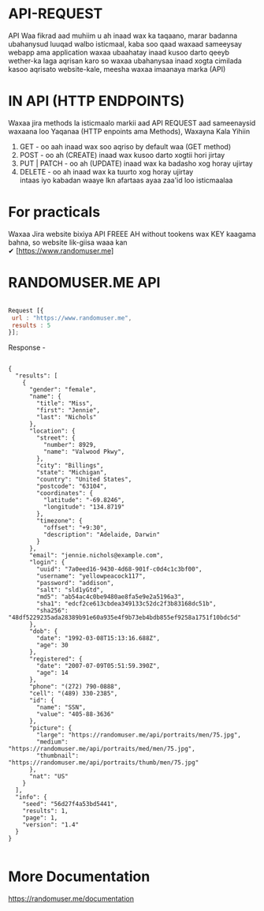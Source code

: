 # API-REQUEST
API Waa fikrad aad muhiim u ah inaad wax ka taqaano, marar badanna ubahanysud luuqad walbo isticmaal,
kaba soo qaad waxaad sameeysay webapp ama application waxaa ubaahatay inaad kusoo darto qeeyb wether-ka laga aqrisan karo so waxaa ubahanysaa inaad xogta cimilada
kasoo aqrisato website-kale, meesha waxaa imaanaya marka (API)

# IN API (HTTP ENDPOINTS)
Waxaa jira methods la isticmaalo markii aad API REQUEST aad sameenaysid waxaana loo Yaqanaa (HTTP enpoints ama Methods),
Waxayna Kala Yihiin<br>
1. GET - oo aah inaad wax soo aqriso by default waa (GET method)
2. POST - oo ah (CREATE) inaad wax kusoo darto xogtii hori jirtay
3. PUT | PATCH - oo ah (UPDATE) inaad wax ka badasho xog horay ujirtay
4. DELETE - oo ah inaad wax ka tuurto xog horay ujirtay <br>
intaas iyo kabadan waaye lkn afartaas ayaa zaa'id loo isticmaalaa

# For practicals
Waxaa Jira website bixiya API FREEE AH without tookens wax KEY kaagama bahna, so website lik-giisa waaa kan<br>
✔ [https://www.randomuser.me]

# RANDOMUSER.ME API
```js

Request [{
 url : "https://www.randomuser.me",
 results : 5
}];

```

Response - 
```

{
  "results": [
    {
      "gender": "female",
      "name": {
        "title": "Miss",
        "first": "Jennie",
        "last": "Nichols"
      },
      "location": {
        "street": {
          "number": 8929,
          "name": "Valwood Pkwy",
        },
        "city": "Billings",
        "state": "Michigan",
        "country": "United States",
        "postcode": "63104",
        "coordinates": {
          "latitude": "-69.8246",
          "longitude": "134.8719"
        },
        "timezone": {
          "offset": "+9:30",
          "description": "Adelaide, Darwin"
        }
      },
      "email": "jennie.nichols@example.com",
      "login": {
        "uuid": "7a0eed16-9430-4d68-901f-c0d4c1c3bf00",
        "username": "yellowpeacock117",
        "password": "addison",
        "salt": "sld1yGtd",
        "md5": "ab54ac4c0be9480ae8fa5e9e2a5196a3",
        "sha1": "edcf2ce613cbdea349133c52dc2f3b83168dc51b",
        "sha256": "48df5229235ada28389b91e60a935e4f9b73eb4bdb855ef9258a1751f10bdc5d"
      },
      "dob": {
        "date": "1992-03-08T15:13:16.688Z",
        "age": 30
      },
      "registered": {
        "date": "2007-07-09T05:51:59.390Z",
        "age": 14
      },
      "phone": "(272) 790-0888",
      "cell": "(489) 330-2385",
      "id": {
        "name": "SSN",
        "value": "405-88-3636"
      },
      "picture": {
        "large": "https://randomuser.me/api/portraits/men/75.jpg",
        "medium": "https://randomuser.me/api/portraits/med/men/75.jpg",
        "thumbnail": "https://randomuser.me/api/portraits/thumb/men/75.jpg"
      },
      "nat": "US"
    }
  ],
  "info": {
    "seed": "56d27f4a53bd5441",
    "results": 1,
    "page": 1,
    "version": "1.4"
  }
}


```

# More Documentation
https://randomuser.me/documentation


